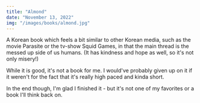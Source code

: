 ```yaml
---
title: "Almond"
date: "November 13, 2022"
img: "/images/books/almond.jpg"
---
```


A Korean book which feels a bit similar to other Korean media, such as the movie
Parasite or the tv-show Squid Games, in that the main thread is the messed up side
of us humans. (It has kindness and hope as well, so it's not only misery!)

While it is good, it's not a book for me. I would've probably given up on it
if it weren't for the fact that it's really high paced and kinda short.

In the end though, I'm glad I finished it - but it's not one of my favorites or
a book I'll think back on.